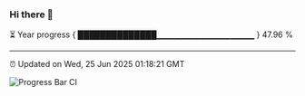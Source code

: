 ### Hi there 👋

⏳ Year progress { ██████████████▁▁▁▁▁▁▁▁▁▁▁▁▁▁▁▁ } 47.96 %

---

⏰ Updated on Wed, 25 Jun 2025 01:18:21 GMT

![Progress Bar CI](https://github.com/liununu/liununu/workflows/Progress%20Bar%20CI/badge.svg)
